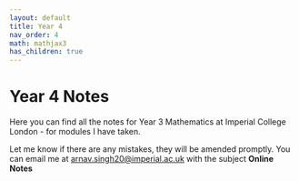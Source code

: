 ```yaml
---
layout: default
title: Year 4
nav_order: 4
math: mathjax3
has_children: true
---
```


# Year 4 Notes

Here you can find all the notes for Year 3 Mathematics at Imperial College London - for modules I have taken.

Let me know if there are any mistakes, they will be amended promptly. You can email me at <arnav.singh20@imperial.ac.uk> with the subject **Online Notes**
